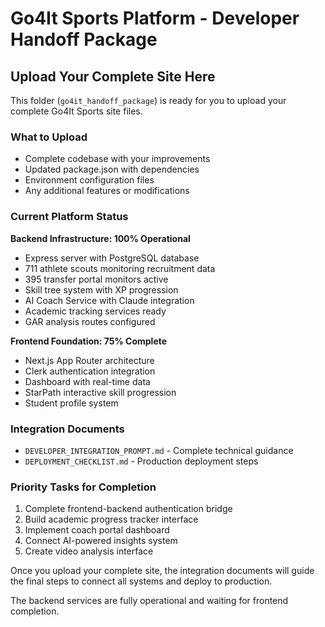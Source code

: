 # Go4It Sports Platform - Developer Handoff Package

## **Upload Your Complete Site Here**

This folder (`go4it_handoff_package`) is ready for you to upload your complete Go4It Sports site files. 

### **What to Upload**
- Complete codebase with your improvements
- Updated package.json with dependencies
- Environment configuration files
- Any additional features or modifications

### **Current Platform Status**

**Backend Infrastructure: 100% Operational**
- Express server with PostgreSQL database
- 711 athlete scouts monitoring recruitment data
- 395 transfer portal monitors active
- Skill tree system with XP progression
- AI Coach Service with Claude integration
- Academic tracking services ready
- GAR analysis routes configured

**Frontend Foundation: 75% Complete**
- Next.js App Router architecture
- Clerk authentication integration
- Dashboard with real-time data
- StarPath interactive skill progression
- Student profile system

### **Integration Documents**
- `DEVELOPER_INTEGRATION_PROMPT.md` - Complete technical guidance
- `DEPLOYMENT_CHECKLIST.md` - Production deployment steps

### **Priority Tasks for Completion**
1. Complete frontend-backend authentication bridge
2. Build academic progress tracker interface
3. Implement coach portal dashboard
4. Connect AI-powered insights system
5. Create video analysis interface

Once you upload your complete site, the integration documents will guide the final steps to connect all systems and deploy to production.

The backend services are fully operational and waiting for frontend completion.